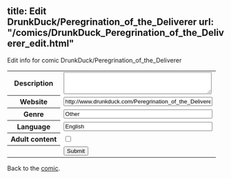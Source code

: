 title: Edit DrunkDuck/Peregrination_of_the_Deliverer
url: "/comics/DrunkDuck_Peregrination_of_the_Deliverer_edit.html"
---
Edit info for comic DrunkDuck/Peregrination_of_the_Deliverer

<form name="comic" action="http://gaepostmail.appspot.com/comic/" method="post">
<table class="comicinfo">
<tr>
<th>Description</th><td><textarea name="description" cols="40" rows="3"></textarea></td>
</tr>
<tr>
<th>Website</th><td><input type="text" name="url" value="http://www.drunkduck.com/Peregrination_of_the_Deliverer/" size="40"/></td>
</tr>
<tr>
<th>Genre</th><td><input type="text" name="genre" value="Other" size="40"/></td>
</tr>
<tr>
<th>Language</th><td><input type="text" name="language" value="English" size="40"/></td>
</tr>
<tr>
<th>Adult content</th><td><input type="checkbox" name="adult" value="adult" /></td>
</tr>
<tr>
<th></th><td>
<input type="hidden" name="comic" value="DrunkDuck_Peregrination_of_the_Deliverer" />
<input type="submit" name="submit" value="Submit" />
</td>
</tr>
</table>
</form>

Back to the [comic](DrunkDuck_Peregrination_of_the_Deliverer.html).
